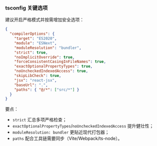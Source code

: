 ### tsconfig 关键选项

建议开启严格模式并按需增加安全选项：

```json
{
  "compilerOptions": {
    "target": "ES2020",
    "module": "ESNext",
    "moduleResolution": "bundler",
    "strict": true,
    "noImplicitOverride": true,
    "forceConsistentCasingInFileNames": true,
    "exactOptionalPropertyTypes": true,
    "noUncheckedIndexedAccess": true,
    "skipLibCheck": true,
    "jsx": "react-jsx",
    "baseUrl": ".",
    "paths": { "@/*": ["src/*"] }
  }
}
```

要点：

- `strict` 汇总多项严格检查；
- `exactOptionalPropertyTypes`/`noUncheckedIndexedAccess` 提升健壮性；
- `moduleResolution: bundler` 更贴近现代打包器；
- `paths` 配合工具链需要同步（Vite/Webpack/ts-node）。

